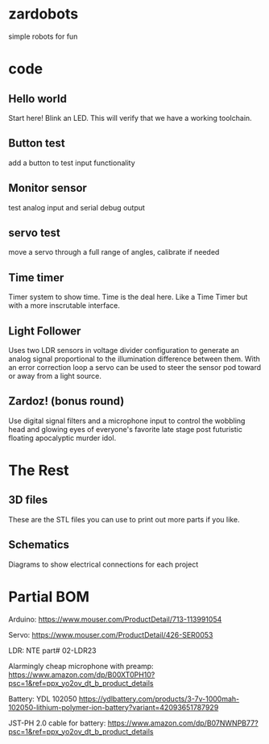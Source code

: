 # zardobots
simple robots for fun


# code 

## Hello world
Start here! Blink an LED. This will verify that we have a working toolchain.

## Button test
add a button to test input functionality

## Monitor sensor
test analog input and serial debug output

## servo test
move a servo through a full range of angles, calibrate if needed

## Time timer
Timer system to show time. Time is the deal here. Like a Time Timer but with a more inscrutable interface.

## Light Follower
Uses two LDR sensors in voltage divider configuration to generate an analog signal proportional to the illumination difference between them. With an error correction loop a servo can be used to steer the sensor pod toward or away from a light source.

## Zardoz! (bonus round)
Use digital signal filters and a microphone input to control the wobbling head and glowing eyes of everyone's favorite late stage post futuristic floating apocalyptic murder idol.



# The Rest
## 3D files
These are the STL files you can use to print out more parts if you like.  

## Schematics
Diagrams to show electrical connections for each project


# Partial BOM
Arduino: https://www.mouser.com/ProductDetail/713-113991054

Servo: https://www.mouser.com/ProductDetail/426-SER0053

LDR: NTE part# 02-LDR23

Alarmingly cheap microphone with preamp: https://www.amazon.com/dp/B00XT0PH10?psc=1&ref=ppx_yo2ov_dt_b_product_details

Battery: YDL 102050 https://ydlbattery.com/products/3-7v-1000mah-102050-lithium-polymer-ion-battery?variant=42093651787929

JST-PH 2.0 cable for battery: https://www.amazon.com/dp/B07NWNPB77?psc=1&ref=ppx_yo2ov_dt_b_product_details

